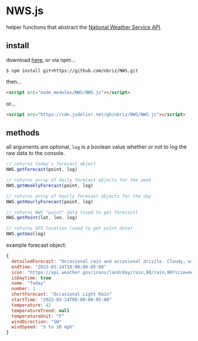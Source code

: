 # NWS.js

helper functions that abstract the [National Weather Service API](https://www.weather.gov/documentation/services-web-api).


## install

download <a href="https://raw.githubusercontent.com/nbriz/NWS/main/NWS.js" download>here</a>, or via npm...
```
$ npm install git+https://github.com/nbriz/NWS.git
```
then...
```html
<script src="node_modules/NWS/NWS.js"></script>
````
or...
```html
<script src="https://cdn.jsdelivr.net/gh/nbriz/NWS/NWS.js"></script>
```

## methods

all arguments are optional, `log` is a boolean value whether or not to log the raw data to the console.

```js
// returns today's forecast object
NWS.getForecast(point, log)

// returns array of daily forecast objects for the week
NWS.getWeeklyForecast(point, log)

// returns array of hourly forecast objects for the day
NWS.getHourlyForecast(point, log)

// returns NWS "point" data (used to get forecast)
NWS.getPoint(lat, lon, log)

// returns GPS location (used to get point data)
NWS.getGeo(log)
```

example forecast object:

```js
{
  detailedForecast: "Occasional rain and occasional drizzle. Cloudy, with a high near 42. Southwest wind 5 to 10 mph. Chance of precipitation is 90%. New rainfall amounts between a tenth and quarter of an inch possible."
  endTime: "2022-03-24T18:00:00-05:00"
  icon: "https://api.weather.gov/icons/land/day/rain,80/rain,90?size=medium"
  isDaytime: true
  name: "Today"
  number: 1
  shortForecast: "Occasional Light Rain"
  startTime: "2022-03-24T08:00:00-05:00"
  temperature: 42
  temperatureTrend: null
  temperatureUnit: "F"
  windDirection: "SW"
  windSpeed: "5 to 10 mph"
}
```
